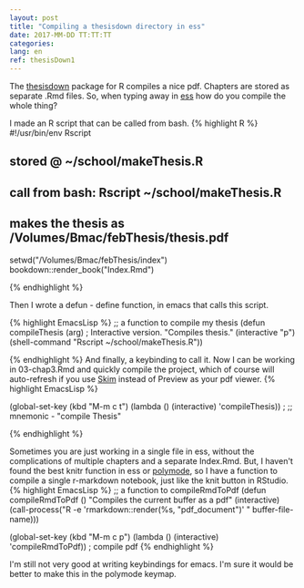 ```yaml
---
layout: post
title: "Compiling a thesisdown directory in ess"
date: 2017-MM-DD TT:TT:TT 
categories: 
lang: en
ref: thesisDown1
---
```

The [thesisdown](https://github.com/ismayc/thesisdown) package for R compiles a nice pdf. Chapters are stored
as separate .Rmd files. So, when typing away in [ess](http://ess.r-project.org/) how do you compile the whole thing?

I made an R script that can be called from bash.
{% highlight R %}
#!/usr/bin/env Rscript

## stored @ ~/school/makeThesis.R
## call from bash:  Rscript ~/school/makeThesis.R 
## makes the thesis as /Volumes/Bmac/febThesis/thesis.pdf

setwd("/Volumes/Bmac/febThesis/index")
bookdown::render_book("Index.Rmd")

{% endhighlight %}

Then I wrote a defun - define function, in emacs that calls this script.

{% highlight EmacsLisp %}
;; a function to compile my thesis
  (defun compileThesis (arg)       ; Interactive version.
    "Compiles thesis."
    (interactive "p")
    (shell-command "Rscript ~/school/makeThesis.R"))

{% endhighlight %}
And finally, a keybinding to call it. Now I can be working in 03-chap3.Rmd and quickly compile the project, which of course will auto-refresh
if you use [Skim](http://skim-app.sourceforge.net/) instead of Preview as your pdf viewer.
{% highlight EmacsLisp %}

(global-set-key (kbd "M-m c t")   (lambda () (interactive) 'compileThesis))   ;            ;; mnemonic - "compile Thesis"

{% endhighlight %}

Sometimes you are just working in a single file in ess, 
without the complications of multiple chapters and a separate Index.Rmd. 
But, I haven't found the best knitr function in ess or [polymode](https://github.com/vspinu/polymode), 
so I have a function to compile a single r-markdown notebook, just like the knit button in RStudio.
{% highlight EmacsLisp %}
  ;; a function to compileRmdToPdf
  (defun compileRmdToPdf () "Compiles the current buffer as a pdf" (interactive)
         (call-process("R -e 'rmarkdown::render(%s, \"pdf_document\")' " buffer-file-name)))
         
  (global-set-key (kbd "M-m c p")   (lambda () (interactive) 'compileRmdToPdf)) ; compile pdf
{% endhighlight %}

I'm still not very good at writing keybindings for emacs. I'm sure it would be better to make this
in the polymode keymap.
